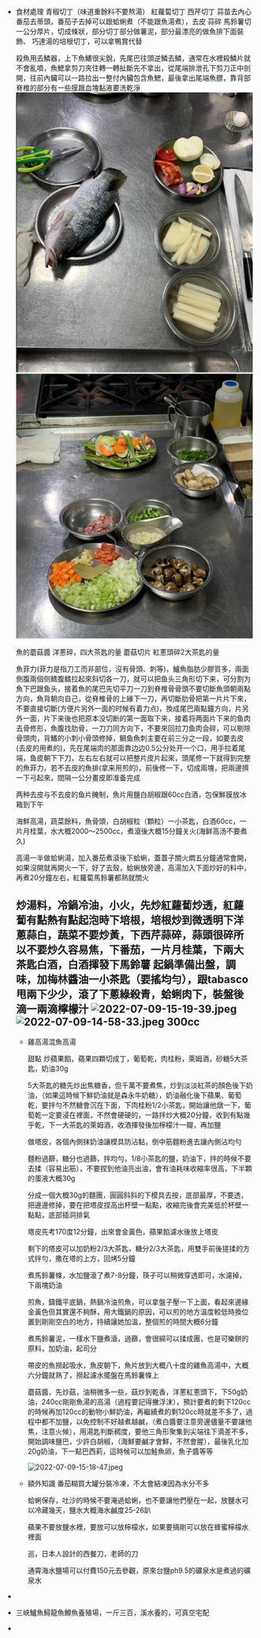 - 食材處理
  青椒切丁（味道重餘料不要熬湯）
  紅蘿蔔切丁
  西芹切丁
  蒜苗去內心
  番茄去蒂頭，番茄子去掉可以跟蛤蜊煮（不能跟魚湯煮），去皮
  蒜碎
  馬鈴薯切一公分厚片，切成條狀，部分切丁部分做薯泥，部分最漂亮的做魚排下面裝飾、
  巧達湯的培根切丁，可以拿鴨賞代替
  
  殺魚用去鱗器，上下魚鰭很尖銳，先尾巴往頭逆鱗去鱗，通常在水裡殺鱗片就不會亂噴，魚鰓拿剪刀夾住轉一轉扯斷先不拿出，從尾端排泄孔下剪刀正中剖開，往前內臟可以一路拉出一整付內臟包含魚鰓，最後拿出尾端魚膘，靠背部脊椎的部分有一些膜跟血塊黏液要洗乾淨
  ![image.png](../assets/image_1657519287893_0.png)
  ![image.png](../assets/image_1657519323597_0.png) 
  
  魚的蘑菇醬
  洋蔥碎，四大茶匙的量
  蘑菇切片
  紅蔥頭碎2大茶匙的量
  
  魚菲力(菲力是指刀工而非部位，沒有骨頭、刺等)，鱸魚脂肪少膠質多，兩面側腹兩個侧鳍腹鳍拉起來斜切各一刀，就可以把鱼头三角形切下来，可分割为魚下巴跟鱼头，接着魚的尾巴先切平刀一刀到脊椎骨骨頭不要切斷魚頭朝兩點方向，魚背朝向自己，從脊椎骨的上緣下一刀，再切斷肋骨把第一片片下來，不要直接切斷(方便片另外一面的时候有着力点)，換成尾巴兩點鐘方向，片另外一面，片下来後也把原本没切断的第一面取下来，接着将两面片下来的鱼肉去骨修形，魚腹找肋骨，一刀刀同方向下，不要來回拉刀鱼肉会碎，可以剔除骨頭肉，背鰭的小刺小骨頭修掉，鲷鱼魚刺主要在前三分之一段，如要去皮(去皮的用煮的)，先在尾端肉的那面靠边边0.5公分处开一个口，用手拉着尾端，鱼皮朝下下刀，左右左右就可以把整片皮片起來，頭尾修一下就得到完整的魚菲力，若不去皮的魚排(拿来用煎的)，前後修一下，切成兩塊，把兩邊擠一下弓起來，間隔一公分畫皮即准备完成
  
  两种去皮与不去皮的鱼片腌制，魚片用鹽白胡椒跟60cc白酒，包保鮮膜放冰箱到下午
  
  
  
  
  海鮮高湯，蔬菜餘料，魚骨頭，白胡椒粒（顆粒）一小茶匙，白酒60cc，一片月桂葉，水大概2000～2500cc，煮滾後大概15分鐘关火(海鲜高汤不要煮久)
  
  
  
  高湯一半做蛤蜊湯，加入番茄煮滾後下蛤蜊，蓋蓋子關火燜五分鐘通常會開，如果沒開就再開火一下，好了去殼，蛤蜊放旁邊，高湯加入下面炒好的料中，再煮20分鐘左右，紅蘿蔔馬鈴薯都熟就關火
  
  
  炒湯料，冷鍋冷油，小火，先炒紅蘿蔔炒透，紅蘿蔔有點熱有點起泡時下培根，培根炒到微透明下洋蔥蒜白，蔬菜不要炒黃，下西芹蒜碎，蒜頭很碎所以不要炒久容易焦，下番茄，一片月桂葉，下兩大茶匙白酒，白酒揮發下馬鈴薯
  起鍋準備出盤，調味，加梅林醬油一小茶匙（要搖均勻），跟tabasco甩兩下少少，滾了下蔥綠殺青，蛤蜊肉下，裝盤後滴一兩滴檸檬汁 ![2022-07-09-15-19-39.jpeg](../assets/2022-07-09-15-19-39.jpeg) 
  ![2022-07-09-14-58-33.jpeg](../assets/2022-07-09-14-58-33.jpeg) 
  300cc
	-
	- 雞高湯混魚高湯
	  
	  
	  甜點
	  炒蘋果餡，蘋果四顆切成丁，葡萄乾，肉桂粉，萊姆酒，砂糖5大茶匙，奶油30g
	  
	  5大茶匙的糖先炒出焦糖香，但千萬不要煮焦，炒到淡淡紅茶的顏色後下奶油，（如果這時候下鮮奶油就是森永牛奶糖），奶油融化後下蘋果、葡萄乾，要拌勻不然糖會沉在下面，下肉桂粉1/2小茶匙，開始讓他燉一下，葡萄乾一定要浸在裡面，不然會硬硬的，一路拌炒大概20分鐘，收到有點幾乎乾，下一大茶匙的萊姆酒，收酒揮發後加檸檬汁一瓣，再加鹽
	  
	  做塔皮，各個內側抹奶油讓模具防沾黏，倒中筋麵粉進去讓內側沾均勻
	  
	  麵粉過篩，糖分也過篩，拌均勻，1/8小茶匙的鹽，奶油下，拌的時候不要去揉（容易出筋），不要捏到他油亮出油，會有油耗味收縮率很高，下半顆的蛋液大概30g
	  
	  分成一個大概30g的麵團，圓圓斜斜的下模具去按，底部最厚，不要透，把邊邊修掉，要在把塔皮捏高出杯壁一點點，收縮完後會完美低於杯壁一點點，底部插洞排氣
	  
	  塔皮先考170度12分鐘，出來會金黃色，蘋果餡濾水後放上塔皮
	  
	  剩下的塔皮可以加奶粉2/3大茶匙，糖分2/3大茶匙，用雙手前後搓揉的方式拌勻，撒在塔的上方，回烤5分鐘
	  
	  
	  煮馬鈴薯條，水加鹽滾了煮7-8分鐘，筷子可以稍微穿透即可，水濾掉，下兩塊奶油
	  
	  煎魚，鑄鐵平底鍋，熱鍋冷油煎魚，可以拿盤子壓一下上面，看起來邊緣金黃色但其實還不夠酥，用大鐵鍋的原因，可以煎的地方溫度較低時換位置到剛剛空白的地方，持續讓她加溫，整個煎的時間大概6分鐘
	  
	  煮馬鈴薯泥，一樣水下鹽煮滾，過篩，會很綿可以揉成團，也是可樂餅的原料，加奶油，起司分
	  
	  帶皮的魚撈起吸水，魚皮朝下，魚片放到大概八十度的雞魚高湯中，大概六分鐘就熟了，撈起濾水擺盤在馬鈴薯條上
	  
	  蘑菇醬，先炒菇，油稍微多一些，菇炒到乾香，洋蔥紅蔥頭下，下50g奶油，240cc剛剛魚湯的高湯（過程要記得撇浮沫），預計要煮的剩下120cc的時候再加120cc的動物小鮮奶油，再繼續煮的剩120cc時就差不多了，過程中都不加鹽，以免控制不好越煮越鹹，（煮白醬要注意旁邊儘量不要讓他焦，注意火候），用湯匙判斷稠度，要他三角形聚集到尖端往下滴差不多，開始調味鹽巴，少許白胡椒，（海鮮要鹹才會鮮，不然會腥），最後乳化加20g奶油，下一點巴西莉，這時候可以加鮭魚卵，魚子醬等等
	  
	  ![2022-07-09-15-18-47.jpeg](../assets/2022-07-09-15-18-47.jpeg)
	- 額外知識
	  番茄糊買大罐分裝冷凍，不太會結凍因為水分不多
	  
	  蛤蜊保存，吐沙的時候不要淹過蛤蜊，也不要讓他們壓在一起，放鹽水可以冷藏幾天，鹽水大概海水鹹度25-26趴
	  
	  蘋果不要放鹽水裡，要放可以放檸檬水，如果要搞剛可以放在蜂蜜檸檬水裡面
	  
	  巡，日本人設計的西餐刀，老師的刀
	  
	  通霄海水鹽場可以付費150元去參觀，原來台鹽ph9.5的礦泉水是煮過的礦泉水
-
- 三峽鱸魚鱘龍魚鱒魚養殖場，一斤三百，溪水養的，可真空宅配
-
